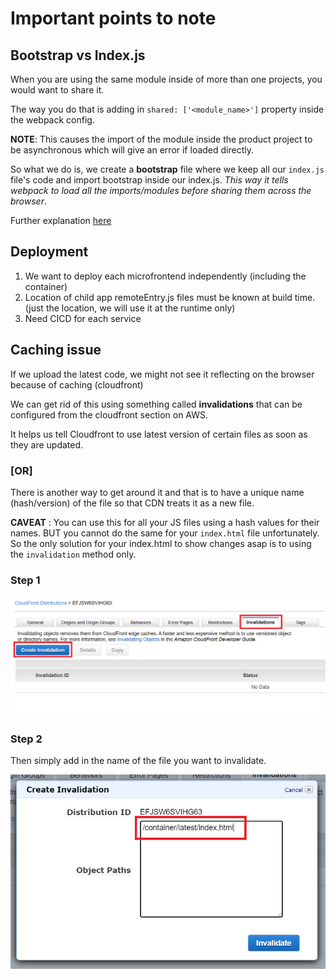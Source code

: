 # Important points to note

## Bootstrap vs Index.js

When you are using the same module inside of more than one projects, you would want to share it.

The way you do that is adding in `shared: ['<module_name>']` property inside the webpack config.

**NOTE**: This causes the import of the module inside the product project to be asynchronous which will give an error if loaded directly.

So what we do is, we create a **bootstrap** file where we keep all our `index.js` file's code and import bootstrap inside our index.js. _This way it tells webpack to load all the imports/modules before sharing them across the browser_.

Further explanation <a href="https://webpack.js.org/concepts/module-federation/">here</a>

## Deployment

1. We want to deploy each microfrontend independently (including the container)
2. Location of child app remoteEntry.js files must be known at build time. (just the location, we will use it at the runtime only)
3. Need CICD for each service

## Caching issue

If we upload the latest code, we might not see it reflecting on the browser because of caching (cloudfront)

We can get rid of this using something called **invalidations** that can be configured from the cloudfront section on AWS.

It helps us tell Cloudfront to use latest version of certain files as soon as they are updated.

### [OR]

There is another way to get around it and that is to have a unique name (hash/version) of the file so that CDN treats it as a new file.

**CAVEAT** : You can use this for all your JS files using a hash values for their names. BUT you cannot do the same for your `index.html` file unfortunately. So the only solution for your index.html to show changes asap is to using the `invalidation` method only.

### Step 1

<p align="center"><img src="https://github.com/karankumarshreds/mfe/blob/master/diagrams/invalidation1.png" width="750"/></p>

### Step 2

Then simply add in the name of the file you want to invalidate.

<p align="center"><img src="https://github.com/karankumarshreds/mfe/blob/master/diagrams/invalidation2.png" width="600"/></p>
